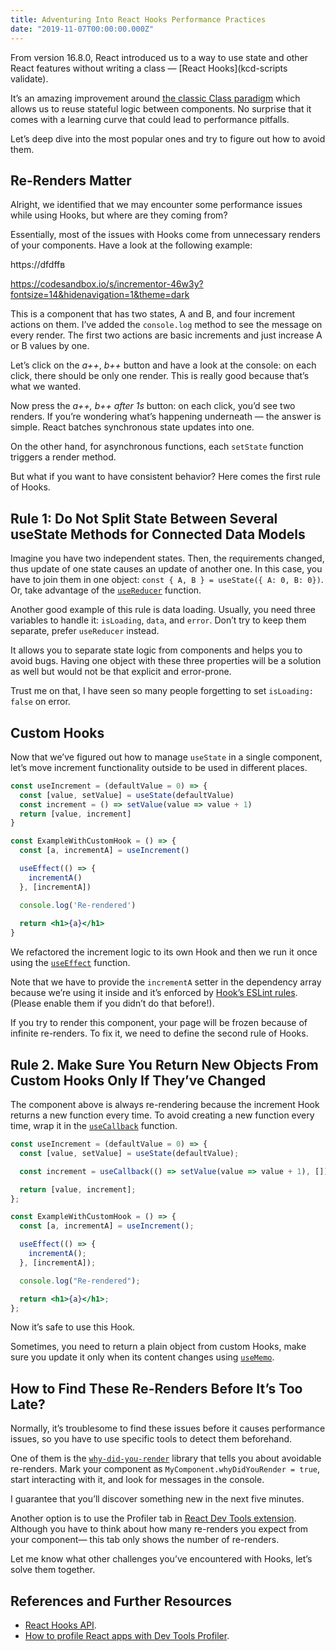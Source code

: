 ```yaml
---
title: Adventuring Into React Hooks Performance Practices
date: "2019-11-07T00:00:00.000Z"
---
```


From version 16.8.0, React introduced us to a way to use state and other React features without writing a class — [React Hooks](kcd-scripts validate).

It’s an amazing improvement around [the classic Class paradigm](https://reactjs.org/docs/react-component.html) which allows us to reuse stateful logic between components. No surprise that it comes with a learning curve that could lead to performance pitfalls.

Let’s deep dive into the most popular ones and try to figure out how to avoid them.

## Re-Renders Matter
Alright, we identified that we may encounter some performance issues while using Hooks, but where are they coming from?

Essentially, most of the issues with Hooks come from unnecessary renders of your components. Have a look at the following example:

https://dfdffв

https://codesandbox.io/s/incrementor-46w3y?fontsize=14&hidenavigation=1&theme=dark

This is a component that has two states, A and B, and four increment actions on them. I’ve added the `console.log` method to see the message on every render. The first two actions are basic increments and just increase A or B values by one.

Let’s click on the *a++*, *b++* button and have a look at the console: on each click, there should be only one render. This is really good because that’s what we wanted.

Now press the *a++, b++ after 1s* button: on each click, you’d see two renders. If you’re wondering what’s happening underneath — the answer is simple.
React batches synchronous state updates into one.

On the other hand, for asynchronous functions, each `setState` function triggers a render method.

But what if you want to have consistent behavior? Here comes the first rule of Hooks.

## Rule 1: Do Not Split State Between Several useState Methods for Connected Data Models

Imagine you have two independent states. Then, the requirements changed, thus update of one state causes an update of another one.
In this case, you have to join them in one object: `const { A, B } = useState({ A: 0, B: 0})`. Or, take advantage of the [`useReducer`](https://reactjs.org/docs/hooks-reference.html#usereducer) function.

Another good example of this rule is data loading. Usually, you need three variables to handle it: `isLoading`, `data`, and `error`. Don’t try to keep them separate, prefer `useReducer` instead.

It allows you to separate state logic from components and helps you to avoid bugs. Having one object with these three properties will be a solution as well but would not be that explicit and error-prone.

Trust me on that, I have seen so many people forgetting to set `isLoading: false` on error.

## Custom Hooks
Now that we’ve figured out how to manage `useState` in a single component, let’s move increment functionality outside to be used in different places.

```jsx
const useIncrement = (defaultValue = 0) => {
  const [value, setValue] = useState(defaultValue)
  const increment = () => setValue(value => value + 1)
  return [value, increment]
}

const ExampleWithCustomHook = () => {
  const [a, incrementA] = useIncrement()

  useEffect(() => {
    incrementA()
  }, [incrementA])

  console.log('Re-rendered')
  
  return <h1>{a}</h1>
}
```

We refactored the increment logic to its own Hook and then we run it once using the [`useEffect`](https://reactjs.org/docs/hooks-reference.html#useeffect) function.

Note that we have to provide the `incrementA` setter in the dependency array because we’re using it inside and it’s enforced by [Hook’s ESLint rules](https://www.npmjs.com/package/eslint-plugin-react-hooks). (Please enable them if you didn’t do that before!).

If you try to render this component, your page will be frozen because of infinite re-renders. To fix it, we need to define the second rule of Hooks.

## Rule 2. Make Sure You Return New Objects From Custom Hooks Only If They’ve Changed

The component above is always re-rendering because the increment Hook returns a new function every time. To avoid creating a new function every time, wrap it in the [`useCallback`](https://reactjs.org/docs/hooks-reference.html#usecallback) function.

```jsx
const useIncrement = (defaultValue = 0) => {
  const [value, setValue] = useState(defaultValue);

  const increment = useCallback(() => setValue(value => value + 1), []);

  return [value, increment];
};

const ExampleWithCustomHook = () => {
  const [a, incrementA] = useIncrement();

  useEffect(() => {
    incrementA();
  }, [incrementA]);

  console.log("Re-rendered");

  return <h1>{a}</h1>;
};
```

Now it’s safe to use this Hook.

Sometimes, you need to return a plain object from custom Hooks, make sure you update it only when its content changes using [`useMemo`](https://reactjs.org/docs/hooks-reference.html#usememo).

## How to Find These Re-Renders Before It’s Too Late?

Normally, it’s troublesome to find these issues before it causes performance issues, so you have to use specific tools to detect them beforehand.

One of them is the [`why-did-you-render`](https://github.com/welldone-software/why-did-you-render) library that tells you about avoidable re-renders. Mark your component as `MyComponent.whyDidYouRender = true`, start interacting with it, and look for messages in the console.

I guarantee that you’ll discover something new in the next five minutes.

Another option is to use the Profiler tab in [React Dev Tools extension](https://github.com/facebook/react/tree/master/packages/react-devtools). Although you have to think about how many re-renders you expect from your component— this tab only shows the number of re-renders.

Let me know what other challenges you’ve encountered with Hooks, let’s solve them together.

## References and Further Resources

- [React Hooks API](https://reactjs.org/docs/hooks-reference.html).
- [How to profile React apps with Dev Tools Profiler](https://kentcdodds.com/blog/profile-a-react-app-for-performance/).
